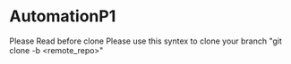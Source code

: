# AutomationP1
Please Read before clone
Please use this syntex to clone your branch
"git clone -b <branch> <remote_repo>"

